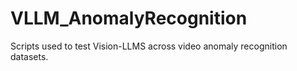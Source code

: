 # VLLM_AnomalyRecognition

Scripts used to test Vision-LLMS across video anomaly recognition datasets.